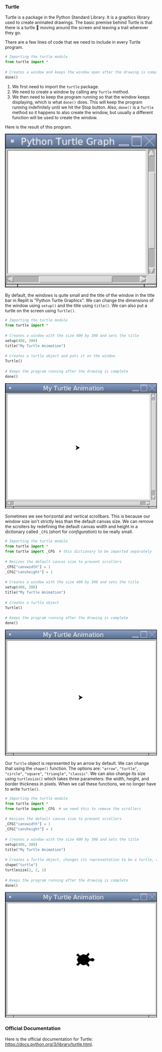 ### Turtle

Turtle is a package in the Python Standard Library. It is a graphics library used to create animated drawings. The basic premise behind Turtle is that there is a turtle 🐢 moving around the screen and leaving a trail wherever they go.

There are a few lines of code that we need to include in every Turtle program.

```python
# Importing the turtle module
from turtle import *

# Creates a window and keeps the window open after the drawing is complete
done()
```

1. We first need to import the `turtle` package.
2. We need to create a window by calling any `Turtle` method. 
3. We then need to keep the program running so that the window keeps displaying, which is what `done()` does. This will keep the program running indefinitely until we hit the Stop button. Also, `done()` is a `Turtle` method so it happens to also create the window, but usually a different function will be used to create the window.

Here is the result of this program.

![](../Images/Turtle_Basics_1.png)

By default, the windows is quite small and the title of the window in the title bar in Replit is "Python Turtle Graphics". We can change the dimensions of the window using `setup()` and the title using `title()`. We can also put a turtle on the screen using `Turtle()`.

```python
# Importing the turtle module
from turtle import *

# Creates a window with the size 400 by 300 and sets the title
setup(400, 300)
title("My Turtle Animation")

# Creates a turtle object and puts it on the window
Turtle()

# Keeps the program running after the drawing is complete
done()
```

![](../Images/Turtle_Title.png)

Sometimes we see horizontal and vertical scrollbars. This is because our window size isn't strictly less than the default canvas size. We can remove the scrollers by redefining the default canvas width and height in a dictionary called `_CFG` (short for *configuration*) to be really small. 

```python
# Importing the turtle module
from turtle import *
from turtle import _CFG  # this dictionary to be imported separately

# Resizes the default canvas size to prevent scrollers
_CFG["canvwidth"] = 1 
_CFG["canvheight"] = 1

# Creates a window with the size 400 by 300 and sets the title
setup(400, 300)
title("My Turtle Animation")

# Creates a turtle object 
Turtle()

# Keeps the program running after the drawing is complete
done()
```

![](../Images/Turtle_No_Scrollers.png)

Our `Turtle` object is represented by an arrow by default. We can change that using the `shape()` function. The options are: `"arrow"`, `"turtle"`, `"circle"`, `"square"`, `"triangle"`, `"classic"`. We can also change its size using `turtlesize()` which takes three parameters: the width, height, and border thickness in pixels. When we call these functions, we no longer have to write `Turtle()`.

```python
# Importing the turtle module
from turtle import *
from turtle import _CFG  # we need this to remove the scrollers

# Resizes the default canvas size to prevent scrollers
_CFG["canvwidth"] = 1 
_CFG["canvheight"] = 1

# Creates a window with the size 400 by 300 and sets the title
setup(400, 300)
title("My Turtle Animation")

# Creates a Turtle object, changes its representation to be a turtle, and makes it bigger
shape("turtle")
turtlesize(2, 2, 1)

# Keeps the program running after the drawing is complete
done()
```

![](../Images/Turtle_Shape.png)

### Official Documentation

Here is the official documentation for Turtle: https://docs.python.org/3/library/turtle.html.
